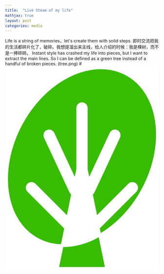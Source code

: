 ```yaml
---
title:  "Live Steam of my life"
mathjax: true
layout: post
categories: media
---
```


Life is a string of memories，let's create them with solid steps.
即时交流把我的生活都碎片化了，破碎。我想提溜出来主线，给人介绍的时候：我是棵树，而不是一捧碎碎。
Instant style has crashed my life into pieces, but I want to extract the main lines. So I can be defined as a green tree instead of a handful of broken pieces.
(tree.png)
#![screenshot](tree.png)
